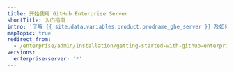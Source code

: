 ```yaml
---
title: 开始使用 GitHub Enterprise Server
shortTitle: 入门指南
intro: '了解 {{ site.data.variables.product.prodname_ghe_server }} 及如何管理您的许可。'
mapTopic: true
redirect_from:
  - /enterprise/admin/installation/getting-started-with-github-enterprise-server
versions:
  enterprise-server: '*'
---
```


